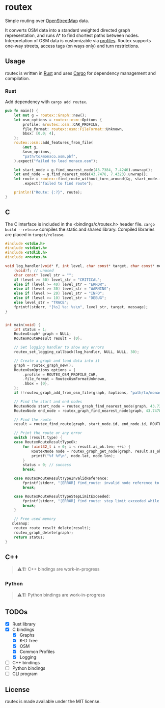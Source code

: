 # routex

Simple routing over [OpenStreetMap](https://www.openstreetmap.org/) data.

It converts OSM data into a standard weighted directed graph representation,
and runs A* to find shortest paths between nodes. Interpretation of OSM data
is customizable via [profiles](crate::osm::Profile). Routex supports one-way streets,
access tags (on ways only) and turn restrictions.

## Usage

routex is written in [Rust](https://www.rust-lang.org/) and uses [Cargo](https://doc.rust-lang.org/cargo/) for dependency management and compilation.

### Rust

Add dependency with `cargo add routex`.

```rust
pub fn main() {
    let mut g = routex::Graph::new();
    let osm_options = routex::osm::Options {
        profile: &routex::osm::CAR_PROFILE,
        file_format: routex::osm::FileFormat::Unknown,
        bbox: [0.0; 4],
    };
    routex::osm::add_features_from_file(
        &mut g,
        &osm_options,
        "path/to/monaco.osm.pbf",
    ).expect("failed to load monaco.osm");

    let start_node = g.find_nearest_node(43.7384, 7.4246).unwrap();
    let end_node = g.find_nearest_node(43.7478, 7.4323).unwrap();
    let route = routex::find_route_without_turn_around(&g, start_node.id, end_node.id, routex::DEFAULT_STEP_LIMIT)
        .expect("failed to find route");

    println!("Route: {:?}", route);
}
```

## C

The C interface is included in the <bindings/c/routex.h> header file.
`cargo build --release` compiles the static and shared library.
Compiled libraries are placed in `target/release`.

```c
#include <stdio.h>
#include <stdint.h>
#include <stdlib.h>
#include <routex.h>

void log_handler(void* f, int level, char const* target, char const* message) {
    (void)f; // unused
    char const* level_str = "";
    if (level >= 50) level_str = "CRITICAL";
    else if (level >= 40) level_str = "ERROR";
    else if (level >= 30) level_str = "WARNING";
    else if (level >= 20) level_str = "INFO";
    else if (level >= 10) level_str = "DEBUG";
    else level_str = "TRACE";
    fprintf(stderr, "[%s] %s: %s\n", level_str, target, message);
}


int main(void) {
    int status = 1;
    RoutexGraph* graph = NULL;
    RoutexRouteResult result = {0};

    // Set logging handler to show any errors
    routex_set_logging_callback(log_handler, NULL, NULL, 30);

    // Create a graph and load data into it
    graph = routex_graph_new();
    RoutexOsmOptions options = {
        .profile = ROUTEX_OSM_PROFILE_CAR,
        .file_format = RoutexOsmFormatUnknown,
        .bbox = {0},
    };
    if (!routex_graph_add_from_osm_file(graph, &options, "path/to/monaco.osm.pbf")) goto cleanup;

    // Find the start and end nodes
    RoutexNode start_node = routex_graph_find_nearest_node(graph, 43.7384, 7.4246);
    RoutexNode end_node = routex_graph_find_nearest_node(graph, 43.7478, 7.4323);

    // Find the route
    result = routex_find_route(graph, start_node.id, end_node.id, ROUTEX_DEFAULT_STEP_LIMIT);

    // Print the route or any error
    switch (result.type) {
    case RoutexRouteResultTypeOk:
        for (uint32_t i = 0; i < result.as_ok.len; ++i) {
            RoutexNode node = routex_graph_get_node(graph, result.as_ok.nodes[i]);
            printf("%f %f\n", node.lat, node.lon);
        }
        status = 0; // success
        break;

    case RoutexRouteResultTypeInvalidReference:
        fprintf(stderr, "[ERROR] find_route: invalid node reference to %d\n", result.as_invalid_reference.invalid_node_id);
        break;

    case RoutexRouteResultTypeStepLimitExceeded:
        fprintf(stderr, "[ERROR] find_route: step limit exceeded while searching for route\n");
        break;
    }

    // Free used memory
   cleanup:
    routex_route_result_delete(result);
    routex_graph_delete(graph);
    return status;
}
```

## C++

> ⚠️🏗️ C++ bindings are work-in-progress

### Python

> ⚠️🏗️ Python bindings are work-in-progress

## TODOs

- [x] Rust library
- [x] C bindings
    - [x] Graphs
    - [x] K-D Tree
    - [x] OSM
    - [x] Common Profiles
    - [x] Logging
- [ ] C++ bindings
- [ ] Python bindings
- [ ] CLI program

## License

routex is made available under the MIT license.
